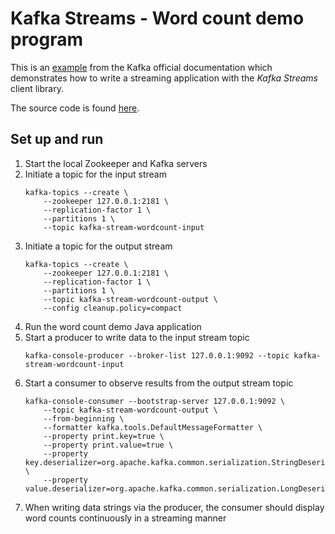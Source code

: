 # Kafka Streams - Word count demo program

This is an [example](https://kafka.apache.org/22/documentation/streams/quickstart) from the Kafka official documentation which demonstrates 
how to write a streaming application with the *Kafka Streams* client library. 

The source code is found [here](https://github.com/apache/kafka/blob/2.2/streams/examples/src/main/java/org/apache/kafka/streams/examples/wordcount/WordCountDemo.java). 

## Set up and run

1. Start the local Zookeeper and Kafka servers
2. Initiate a topic for the input stream
    ```
    kafka-topics --create \
        --zookeeper 127.0.0.1:2181 \
        --replication-factor 1 \
        --partitions 1 \
        --topic kafka-stream-wordcount-input
    ```
3. Initiate a topic for the output stream
    ```
    kafka-topics --create \
        --zookeeper 127.0.0.1:2181 \
        --replication-factor 1 \
        --partitions 1 \
        --topic kafka-stream-wordcount-output \
        --config cleanup.policy=compact
    ```
4. Run the word count demo Java application
5. Start a producer to write data to the input stream topic
    ```
    kafka-console-producer --broker-list 127.0.0.1:9092 --topic kafka-stream-wordcount-input
    ```
6. Start a consumer to observe results from the output stream topic
    ```
    kafka-console-consumer --bootstrap-server 127.0.0.1:9092 \
    	--topic kafka-stream-wordcount-output \
        --from-beginning \
        --formatter kafka.tools.DefaultMessageFormatter \
        --property print.key=true \
        --property print.value=true \
        --property key.deserializer=org.apache.kafka.common.serialization.StringDeserializer \
        --property value.deserializer=org.apache.kafka.common.serialization.LongDeserializer
    ```
7. When writing data strings via the producer, the consumer should display word counts continuously in a streaming manner





